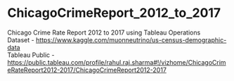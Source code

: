 # ChicagoCrimeReport_2012_to_2017 
Chicago Crime Rate Report 2012 to 2017 using Tableau Operations      
Dataset - https://www.kaggle.com/muonneutrino/us-census-demographic-data     
Tableau Public - https://public.tableau.com/profile/rahul.raj.sharma#!/vizhome/ChicagoCrimeRateReport2012-2017/ChicagoCrimeReport2012-2017
